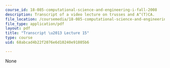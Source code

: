 ```yaml
---
course_id: 18-085-computational-science-and-engineering-i-fall-2008
description: Transcript of a video lecture on trusses and A^(T)CA.
file_location: /coursemedia/18-085-computational-science-and-engineering-i-fall-2008/68abcad4b22f2076e6d10240e91805b6_18-085F08-L15.pdf
file_type: application/pdf
layout: pdf
title: "Transcript \u2013 Lecture 15"
type: course
uid: 68abcad4b22f2076e6d10240e91805b6

---
```

None